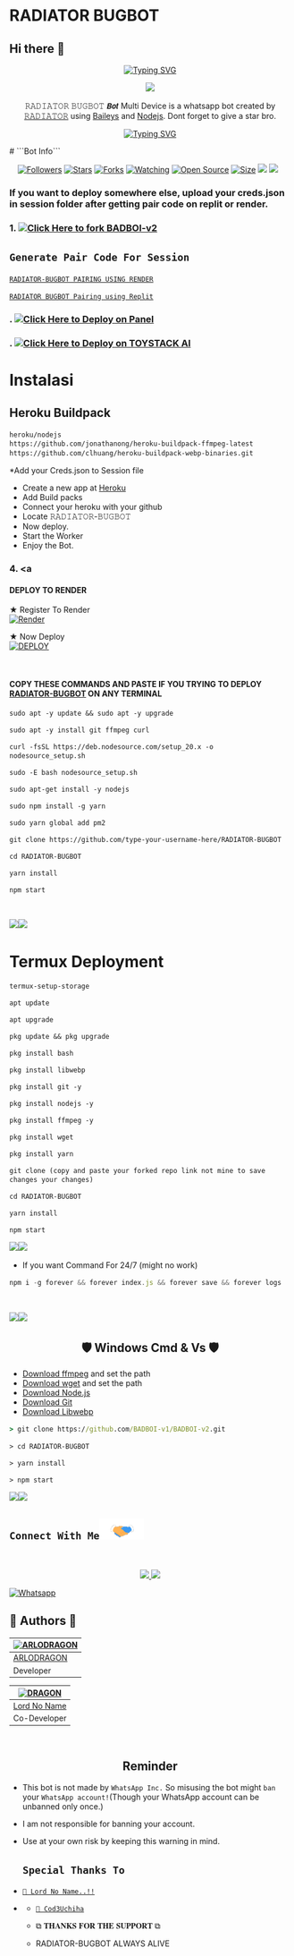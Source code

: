 # RADIATOR BUGBOT 
   ## Hi there 👋

<p align="center">
  <a href="https://git.io/typing-svg"><img src="https://readme-typing-svg.demolab.com?font=EB+Garamond&weight=800&size=28&duration=4000&pause=1000&random=false&width=435&lines=+_____𝚁𝙰𝙳𝙸𝙰𝚃𝙾𝚁+𝙱𝚄𝙶𝙱𝙾𝚃_____;WHATSAPP+CRASH+x+BUG+BOT;DEVELOPED+BY+𝙰𝚁𝙻𝙾+𝙳𝚁𝙰𝙶𝙾𝙽;FORK+AND+STAR MY REPO." alt="Typing SVG" /></a>
<p align="center">
<img src="https://telegra.ph/file/3422474d038dbc14016ed.jpg" />
</p>

<p align="center">
𝚁𝙰𝙳𝙸𝙰𝚃𝙾𝚁 𝙱𝚄𝙶𝙱𝙾𝚃 𝘽𝙤𝙩 Multi Device is a whatsapp bot created by <a href="https://github.com/BADBOI-v1" target="_blank">𝚁𝙰𝙳𝙸𝙰𝚃𝙾𝚁</a> using <a href="https://github.com/adiwajshing/Baileys" target="_blank">Baileys</a> and <a href="https://github.com/nodejs" target="_blank">Nodejs</a>. Dont forget to give a star bro.
</p>
<p align="center">
  <a href="https://git.io/typing-svg"><img src="https://readme-typing-svg.demolab.com?font=EB+Garamond&weight=800&size=28&duration=4000&pause=1000&random=false&width=435&lines=+_____𝚁𝙰𝙳𝙸𝙰𝚃𝙾𝚁+𝙱𝚄𝙶𝙱𝙾𝚃_____;WHATSAPP+CRASH+x+BUG+BOT;DEVELOPED+BY+𝙰𝚁𝙻𝙾+𝙳𝚁𝙰𝙶𝙾𝙽;REALESE+DATE+12%2F8%2F2024." alt="Typing SVG" /></a>
</p>
# ```Bot Info```
<p align="center">
<a href="https://github.com/RADIATOR-BUGBOT/followers"><img title="Followers" src="https://img.shields.io/github/followers/RADIATOR-BUGBOT?color=red&style=flat-square"></a>
<a href="https://github.com/RADIATOR-BUGBOT/RADIATOR-BUGBOT/stargazers/"><img title="Stars" src="https://img.shields.io/github/stars/RADIATOR-BUGBOT/RADIATOR-BUGBOT?color=blue&style=flat-square"></a>
<a href="https://github.com/Radiator-v1/radiator-v2/network/members"><img title="Forks" src="https://img.shields.io/github/forks/radiator-v1/radiator-v2?color=red&style=flat-square"></a>
<a href="https://github.com/Radiator-v1/Radiator-v2/watchers"><img title="Watching" src="https://img.shields.io/github/watchers/Radiator-v1/Radiator-v2?label=Watchers&color=blue&style=flat-square"></a>
<a href="https://github.com/radiator-v1/radiator-v2"><img title="Open Source" src="https://img.shields.io/badge/Author-ARLODRAGON%20Bot%20Inc.-red?v=103"></a>
<a href="https://github.com/ARLODRAGON-v1/ARLODRAGON-v2/"><img title="Size" src="https://img.shields.io/github/repo-size/RADIATOR-v1/RADIATOR-v2?style=flat-square&color=green"></a>
<a href="https://hits.seeyoufarm.com"><img src="https://hits.seeyoufarm.com/api/count/incr/badge.svg?url=https%3A%2F%2Fgithub.com%2RADIATOR-v1%2FBLACK RADIATOR-v1BUG&count_bg=%2379C83D&title_bg=%23555555&icon=probot.svg&icon_color=%2300FF6D&title=hits&edge_flat=false"/></a>
<a href="https://github.com/RADIATOR-v1/RADIATOR-v2/graphs/commit-activity"><img height="20" src="https://img.shields.io/badge/Maintained%3F-yes-green.svg"></a>&nbsp;&nbsp;


### If you want to deploy somewhere else, upload your creds.json in session folder after getting pair code on replit or render. 

### 1. <a href="https://github.com/Arlo-dragony/RADIATOR-BUGBOT/fork"><img src="https://img.shields.io/badge/FORK-blue" alt="Click Here to fork BADBOI-v2" width="70"></a>
## `Generate Pair Code For Session`
 
[`RADIATOR-BUGBOT PAIRING USING RENDER`](https://radiator-codes-caf19f48b507.herokuapp.com/pair)

[`𝚁𝙰𝙳𝙸𝙰𝚃𝙾𝚁 𝙱𝚄𝙶𝙱𝙾𝚃 Pairing using Replit`](https://radiator-codes-caf19f48b507.herokuapp.com/pair)


### . <a href="https://pylexnodes.net"><img src="https://img.shields.io/badge/DEPLOY ON PANEL-black" alt="Click Here to Deploy on Panel" width="120"></a>

### . <a href="https://dashboard.toystack.ai/login"><img src="https://img.shields.io/badge/DEPLOY ON TOYSTACK AI -black" alt="Click Here to Deploy on TOYSTACK AI" width="120"></a>

# Instalasi
## Heroku Buildpack
```bash
heroku/nodejs
https://github.com/jonathanong/heroku-buildpack-ffmpeg-latest
https://github.com/clhuang/heroku-buildpack-webp-binaries.git
```
*Add your Creds.json to Session file
* Create a new app at [Heroku](https://id.heroku.com/login)
* Add Build packs
* Connect your heroku with your github
* Locate 𝚁𝙰𝙳𝙸𝙰𝚃𝙾𝚁-𝙱𝚄𝙶𝙱𝙾𝚃
* Now deploy.
* Start the Worker
* Enjoy the Bot.
  
### 4. <a 
#### DEPLOY TO RENDER

 ★ Register To Render 
    <br>
<a href='https://dashboard.render.com/register' target="_blank"><img alt='Render' src='https://img.shields.io/badge/CREATE-h?color=black&style=for-the-badge&logo=render' width="96.35" height="28"/></a></p>

★ Now Deploy
    <br>
<a href='https://dashboard.render.com/select-repo?type=web' target="_blank"><img alt='DEPLOY' src='https://img.shields.io/badge/DEPLOY -h?color=black&style=for-the-badge&logo=render' width="96.35" height="28"/></a></p>

</br>

#### COPY THESE COMMANDS AND PASTE IF YOU TRYING TO DEPLOY [RADIATOR-BUGBOT]() ON ANY TERMINAL
```
sudo apt -y update && sudo apt -y upgrade
```
```
sudo apt -y install git ffmpeg curl
```
```
curl -fsSL https://deb.nodesource.com/setup_20.x -o nodesource_setup.sh
```
```
sudo -E bash nodesource_setup.sh
```
```
sudo apt-get install -y nodejs
```
```
sudo npm install -g yarn
```
```
sudo yarn global add pm2
```
```
git clone https://github.com/type-your-username-here/RADIATOR-BUGBOT 
```
```
cd RADIATOR-BUGBOT 
```
```
yarn install
```
```
npm start
```
 


</br>
 

<a><img src='https://i.imgur.com/LyHic3i.gif'/></a><a><img src='https://i.imgur.com/LyHic3i.gif'/></a>
# Termux Deployment
```
termux-setup-storage
```
```
apt update
```
```
apt upgrade
```
```
pkg update && pkg upgrade
```
```
pkg install bash
```
```
pkg install libwebp
```
```
pkg install git -y
```
```
pkg install nodejs -y
```
```
pkg install ffmpeg -y 
```
```
pkg install wget
```
```
pkg install yarn
```
```
git clone (copy and paste your forked repo link not mine to save changes your changes) 
```
```
cd RADIATOR-BUGBOT 
```
```
yarn install
```
```
npm start
```
<a><img src='https://i.imgur.com/LyHic3i.gif'/></a><a><img src='https://i.imgur.com/LyHic3i.gif'/></a>
- If you want Command For 24/7 (might no work) 
```js
npm i -g forever && forever index.js && forever save && forever logs
```
<br>

<a><img src='https://i.imgur.com/LyHic3i.gif'/></a><a><img src='https://i.imgur.com/LyHic3i.gif'/></a>
<br>
<h2 align="center"> 🛡️ Windows Cmd & Vs 🛡️ </h2>

- [Download ffmpeg](https://ffmpeg.org/download.html#build-windows) and set the path
- [Download wget](https://eternallybored.org/misc/wget/releases/) and set the path
- [Download Node.js](https://nodejs.org/en/download/)
- [Download Git](https://git-scm.com/downloads)
- [Download Libwebp](https://developers.google.com/speed/webp/download)

```cmd
> git clone https://github.com/BADBOI-v1/BADBOI-v2.git
```
```
> cd RADIATOR-BUGBOT 
```
```
> yarn install
```
```
> npm start
```
<a><img src='https://i.imgur.com/LyHic3i.gif'/></a><a><img src='https://i.imgur.com/LyHic3i.gif'/></a>

## ```Connect With Me```<img src="https://github.com/0xAbdulKhalid/0xAbdulKhalid/raw/main/assets/mdImages/handshake.gif" width ="80"></h1> 
 <br> 
<p align="center">
<a href="https://wa.me/254746764468"><img src="https://img.shields.io/badge/Contact DRAGON-25D366?style=for-the-badge&logo=whatsapp&logoColor=white" />
<a href="https://whatsapp.com/channel/0029VaNPPwR30LKQk437x51Q"><img src="https://img.shields.io/badge/Join Official Channel-25D366?style=for-the-badge&logo=whatsapp&logoColor=white" />
   
<a href='https://chat.whatsapp.com/LYOPu85NAVv4ymxOxCxRQY' target="_blank"><img alt='Whatsapp' src='https://img.shields.io/badge/OFFICIAL-GC-h?color=black&style=for-the-badge&logo=whatsapp' width="96.35" height="28"/></a></p>

## 🎯 Authors 🎯
  <div align="center">
  
| [![ARLODRAGON](https://github.com/Arlo-dragony/RADIATOR-BUGBOT.png?size=150)](https://github.com/BADBOI-v1) |
|----|
| [ ARLODRAGON](https://github.com/Arlo-dragony/RADIATOR-BUGBOT) |
|  Developer |

  </div>
  <div align="center">
  
| [![DRAGON](https://github.com/Arlo-dragony/RADIATOR-BUGBOT.png?size=150)](https://github.com/Arlo-dragony/RADIATOR-BUGBOT) |
|----|
| [  Lord No Name](https://github.com/Arlo-dragony/RADIATOR-BUGBOT) |
|  Co-Developer |

  </div>
   
  </br> 

<h2 align="center">  Reminder
</h2>
   
- This bot is not made by `WhatsApp Inc.` So misusing the bot might `ban` your `WhatsApp account!`(Though your WhatsApp account can be unbanned only once.)
- I am not responsible for banning your account.
- Use at your own risk by keeping this warning in mind.
 
  
  
   ## `Special Thanks To`

* [`📕 Lord No Name..!!`](https://github.com/Arlo-dragony/RADIATOR-BUGBOT)
* * [`📕 Cod3Uchiha`](https://github.com/Cod3Uchiha)
 
  * ⧉ 𝐓𝐇𝐀𝐍𝐊𝐒 𝐅𝐎𝐑 𝐓𝐇𝐄 𝐒𝐔𝐏𝐏𝐎𝐑𝐓 ⧉
  * RADIATOR-BUGBOT ALWAYS ALIVE 
